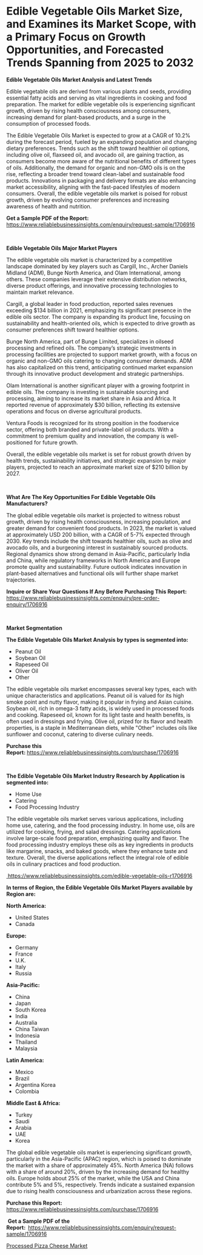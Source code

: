 <p><h1>Edible Vegetable Oils Market Size, and Examines its Market Scope, with a Primary Focus on Growth Opportunities, and Forecasted Trends Spanning from 2025 to 2032</h1></p><p><strong>Edible Vegetable Oils Market Analysis and Latest Trends</strong></p>
<p><p>Edible vegetable oils are derived from various plants and seeds, providing essential fatty acids and serving as vital ingredients in cooking and food preparation. The market for edible vegetable oils is experiencing significant growth, driven by rising health consciousness among consumers, increasing demand for plant-based products, and a surge in the consumption of processed foods. </p><p>The Edible Vegetable Oils Market is expected to grow at a CAGR of 10.2% during the forecast period, fueled by an expanding population and changing dietary preferences. Trends such as the shift toward healthier oil options, including olive oil, flaxseed oil, and avocado oil, are gaining traction, as consumers become more aware of the nutritional benefits of different types of oils. Additionally, the demand for organic and non-GMO oils is on the rise, reflecting a broader trend toward clean-label and sustainable food products. Innovations in packaging and delivery formats are also enhancing market accessibility, aligning with the fast-paced lifestyles of modern consumers. Overall, the edible vegetable oils market is poised for robust growth, driven by evolving consumer preferences and increasing awareness of health and nutrition.</p></p>
<p><strong>Get a Sample PDF of the Report:&nbsp;</strong> <a href="https://www.reliablebusinessinsights.com/enquiry/request-sample/1706916?utm_campaign=2379&utm_medium=2&utm_source=Github&utm_content=ia&utm_term=14022025&utm_id=edible-vegetable-oils">https://www.reliablebusinessinsights.com/enquiry/request-sample/1706916</a></p>
<p>&nbsp;</p>
<p><strong>Edible Vegetable Oils Major Market Players</strong></p>
<p><p>The edible vegetable oils market is characterized by a competitive landscape dominated by key players such as Cargill, Inc., Archer Daniels Midland (ADM), Bunge North America, and Olam International, among others. These companies leverage their extensive distribution networks, diverse product offerings, and innovative processing technologies to maintain market relevance.</p><p>Cargill, a global leader in food production, reported sales revenues exceeding $134 billion in 2021, emphasizing its significant presence in the edible oils sector. The company is expanding its product line, focusing on sustainability and health-oriented oils, which is expected to drive growth as consumer preferences shift toward healthier options.</p><p>Bunge North America, part of Bunge Limited, specializes in oilseed processing and refined oils. The company’s strategic investments in processing facilities are projected to support market growth, with a focus on organic and non-GMO oils catering to changing consumer demands. ADM has also capitalized on this trend, anticipating continued market expansion through its innovative product development and strategic partnerships.</p><p>Olam International is another significant player with a growing footprint in edible oils. The company is investing in sustainable sourcing and processing, aiming to increase its market share in Asia and Africa. It reported revenue of approximately $30 billion, reflecting its extensive operations and focus on diverse agricultural products.</p><p>Ventura Foods is recognized for its strong position in the foodservice sector, offering both branded and private-label oil products. With a commitment to premium quality and innovation, the company is well-positioned for future growth.</p><p>Overall, the edible vegetable oils market is set for robust growth driven by health trends, sustainability initiatives, and strategic expansion by major players, projected to reach an approximate market size of $210 billion by 2027.</p></p>
<p>&nbsp;</p>
<p><strong>What Are The Key Opportunities For Edible Vegetable Oils Manufacturers?</strong></p>
<p><p>The global edible vegetable oils market is projected to witness robust growth, driven by rising health consciousness, increasing population, and greater demand for convenient food products. In 2023, the market is valued at approximately USD 200 billion, with a CAGR of 5-7% expected through 2030. Key trends include the shift towards healthier oils, such as olive and avocado oils, and a burgeoning interest in sustainably sourced products. Regional dynamics show strong demand in Asia-Pacific, particularly India and China, while regulatory frameworks in North America and Europe promote quality and sustainability. Future outlook indicates innovation in plant-based alternatives and functional oils will further shape market trajectories.</p></p>
<p><strong>Inquire or Share Your Questions If Any Before Purchasing This Report:</strong> <a href="https://www.reliablebusinessinsights.com/enquiry/pre-order-enquiry/1706916?utm_campaign=2379&utm_medium=2&utm_source=Github&utm_content=ia&utm_term=14022025&utm_id=edible-vegetable-oils">https://www.reliablebusinessinsights.com/enquiry/pre-order-enquiry/1706916</a></p>
<p>&nbsp;</p>
<p><strong>Market Segmentation</strong></p>
<p><strong>The Edible Vegetable Oils Market Analysis by types is segmented into:</strong></p>
<p><ul><li>Peanut Oil</li><li>Soybean Oil</li><li>Rapeseed Oil</li><li>Oliver Oil</li><li>Other</li></ul></p>
<p><p>The edible vegetable oils market encompasses several key types, each with unique characteristics and applications. Peanut oil is valued for its high smoke point and nutty flavor, making it popular in frying and Asian cuisine. Soybean oil, rich in omega-3 fatty acids, is widely used in processed foods and cooking. Rapeseed oil, known for its light taste and health benefits, is often used in dressings and frying. Olive oil, prized for its flavor and health properties, is a staple in Mediterranean diets, while "Other" includes oils like sunflower and coconut, catering to diverse culinary needs.</p></p>
<p><strong>Purchase this Report:&nbsp;</strong><a href="https://www.reliablebusinessinsights.com/purchase/1706916?utm_campaign=2379&utm_medium=2&utm_source=Github&utm_content=ia&utm_term=14022025&utm_id=edible-vegetable-oils">https://www.reliablebusinessinsights.com/purchase/1706916</a></p>
<p>&nbsp;</p>
<p><strong>The Edible Vegetable Oils Market Industry Research by Application is segmented into:</strong></p>
<p><ul><li>Home Use</li><li>Catering</li><li>Food Processing Industry</li></ul></p>
<p><p>The edible vegetable oils market serves various applications, including home use, catering, and the food processing industry. In home use, oils are utilized for cooking, frying, and salad dressings. Catering applications involve large-scale food preparation, emphasizing quality and flavor. The food processing industry employs these oils as key ingredients in products like margarine, snacks, and baked goods, where they enhance taste and texture. Overall, the diverse applications reflect the integral role of edible oils in culinary practices and food production.</p></p>
<p><a href="https://www.reliablebusinessinsights.com/edible-vegetable-oils-r1706916?utm_campaign=2379&utm_medium=2&utm_source=Github&utm_content=ia&utm_term=14022025&utm_id=edible-vegetable-oils">&nbsp;https://www.reliablebusinessinsights.com/edible-vegetable-oils-r1706916</a></p>
<p><strong>In terms of Region, the Edible Vegetable Oils Market Players available by Region are:</strong></p>
<p>
    <p> <strong> North America: </strong>
        <ul>
            <li>United States</li>
            <li>Canada</li>
        </ul>
        </p> 
    <p> <strong> Europe: </strong>
        <ul>
            <li>Germany</li>
            <li>France</li>
            <li>U.K.</li>
            <li>Italy</li>
            <li>Russia</li>
        </ul>
        </p> 
    <p> <strong> Asia-Pacific: </strong>
        <ul>
            <li>China</li>
            <li>Japan</li>
            <li>South Korea</li>
            <li>India</li>
            <li>Australia</li>
            <li>China Taiwan</li>
            <li>Indonesia</li>
            <li>Thailand</li>
            <li>Malaysia</li>
        </ul>
        </p> 
    <p> <strong> Latin America: </strong>
        <ul>
            <li>Mexico</li>
            <li>Brazil</li>
            <li>Argentina Korea</li>
            <li>Colombia</li>
        </ul>
        </p> 
    <p> <strong> Middle East & Africa: </strong>
        <ul>
            <li>Turkey</li>
            <li>Saudi</li>
            <li>Arabia</li>
            <li>UAE</li>
            <li>Korea</li>
        </ul>
    </p>
    </p>
<p><p>The global edible vegetable oils market is experiencing significant growth, particularly in the Asia-Pacific (APAC) region, which is poised to dominate the market with a share of approximately 45%. North America (NA) follows with a share of around 20%, driven by the increasing demand for healthy oils. Europe holds about 25% of the market, while the USA and China contribute 5% and 5%, respectively. Trends indicate a sustained expansion due to rising health consciousness and urbanization across these regions.</p></p>
<p><strong>Purchase this Report: </strong><a href="https://www.reliablebusinessinsights.com/purchase/1706916?utm_campaign=2379&utm_medium=2&utm_source=Github&utm_content=ia&utm_term=14022025&utm_id=edible-vegetable-oils">https://www.reliablebusinessinsights.com/purchase/1706916</a></p>
<p>&nbsp;<strong>Get a Sample PDF of the Report:&nbsp;&nbsp;</strong><a href="https://www.reliablebusinessinsights.com/enquiry/request-sample/1706916?utm_campaign=2379&utm_medium=2&utm_source=Github&utm_content=ia&utm_term=14022025&utm_id=edible-vegetable-oils">https://www.reliablebusinessinsights.com/enquiry/request-sample/1706916</a></p>
<p><strong></strong></p>
<p><p><a href="https://github.com/yankimber90yankim/Market-Research-Report-List-1/blob/main/processed-pizza-cheese-market.md?utm_campaign=2379&utm_medium=2&utm_source=Github&utm_content=ia&utm_term=14022025&utm_id=edible-vegetable-oils">Processed Pizza Cheese Market</a></p></p>